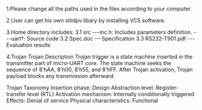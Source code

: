 ﻿1.Please change all the paths used in the files according to your computer.

2.User can get his own stildpv libary by installing VCS software.

3.Home directory includes:
 3.1 src
 ---inc.h: Includes parameters definition.
 ---uart*: Source code
 3.2 Spec.doc
 ---Specification
 3.3 RS232-T901.pdf
 ---Evaluation results

4.Trojan
  Trojan Description
	Trojan trigger is a state machine inserted in the transmitter part of micro-UART core. The state machine seeks the sequence of 8’hAA, 8’h00, 8’h55, and 8’hFF. After Trojan activation, Trojan payload blocks any transmission afterward. 

  Trojan Taxonomy
	Insertion phase: Design
	Abstraction level: Register-transfer level (RTL)
	Activation mechanism: Internally conditionally triggered
	Effects: Denial of service
	Physical characteristics: Functional 





